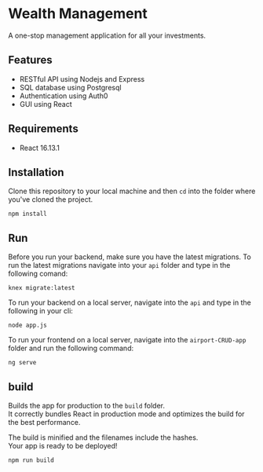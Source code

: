 # Wealth Management
A one-stop management application for all your investments.

## Features

- RESTful API using Nodejs and Express
- SQL database using Postgresql
- Authentication using Auth0
- GUI using React

## Requirements
- React 16.13.1 

## Installation
Clone this repository to your local machine and then `cd` into the folder where you've cloned the project.

    npm install

## Run 
Before you run your backend, make sure you have the latest migrations.
To run the latest migrations navigate into your `api` folder and type in the following comand:

    knex migrate:latest

To run your backend on a local server, navigate into the `api` and type in the following in your cli:

    node app.js

To run your frontend on a local server, navigate into the `airport-CRUD-app` folder and run the following command:

    ng serve


## build
Builds the app for production to the `build` folder.<br />
It correctly bundles React in production mode and optimizes the build for the best performance.

The build is minified and the filenames include the hashes.<br />
Your app is ready to be deployed!

    npm run build
